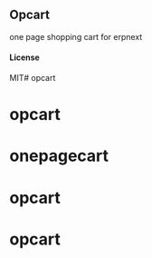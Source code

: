 ## Opcart

one page shopping cart for erpnext

#### License

MIT# opcart
# opcart
# onepagecart
# opcart
# opcart
